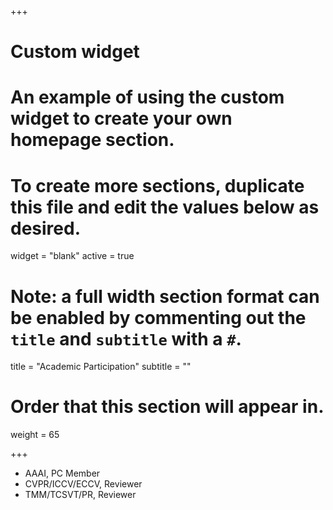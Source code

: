 +++
# Custom widget
# An example of using the custom widget to create your own homepage section.
# To create more sections, duplicate this file and edit the values below as desired.
widget = "blank"
active = true

# Note: a full width section format can be enabled by commenting out the `title` and `subtitle` with a `#`.
title = "Academic Participation"
subtitle = ""

# Order that this section will appear in.
weight = 65

+++
* AAAI, PC Member
* CVPR/ICCV/ECCV, Reviewer
* TMM/TCSVT/PR, Reviewer
